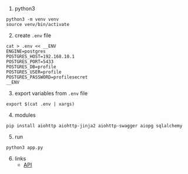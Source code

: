 1. python3
```shell
python3 -m venv venv
source venv/bin/activate
```
2. create `.env` file
```shell
cat > .env << __ENV
ENGINE=postgres
POSTGRES_HOST=192.168.10.1
POSTGRES_PORT=5433
POSTGRES_DB=profile
POSTGRES_USER=profile
POSTGRES_PASSWORD=profilesecret
__ENV
```   
3. export variables from `.env` file
```shell
export $(cat .env | xargs)
```   
4. modules
```shell
pip install aiohttp aiohttp-jinja2 aiohttp-swagger aiopg sqlalchemy
```
5. run
```shell
python3 app.py
```
6. links
    * [API](http://localhost:8080/api/v1/doc)
    